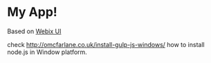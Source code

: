 My App!
================

Based on [Webix UI](http://webix.com)

check http://omcfarlane.co.uk/install-gulp-js-windows/ how to install node.js in Window platform.